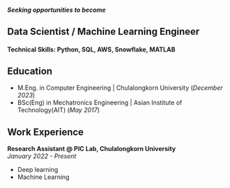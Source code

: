 ##### Seeking opportunities to become 

## Data Scientist / Machine Learning Engineer

#### Technical Skills: Python, SQL, AWS, Snowflake, MATLAB

## Education								       		
- M.Eng. in Computer Engineering | Chulalongkorn University (_December 2023_)	 			        		
- BSc(Eng) in Mechatronics Engineering | Asian Institute of Technology(AIT) (_May 2017_)

## Work Experience
**Research Assistant @ PIC Lab, Chulalongkorn University** <br> 
_January 2022 - Present_
- Deep learning
- Machine Learning
